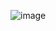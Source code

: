 ![image](https://user-images.githubusercontent.com/53370870/126806673-cfaee8cd-2a61-443f-b46c-d172146dd4a4.png)
